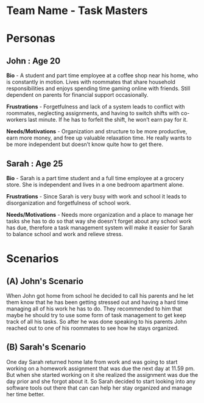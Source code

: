 # Team Name - Task Masters

# Personas

## John : Age 20

**Bio** - A student and part time employee at a coffee shop near his home, who is constantly in motion. Lives with roommates that share household responsibilities and enjoys spending time gaming online with friends. Still dependent on parents for financial support occasionally.

**Frustrations** - Forgetfulness and lack of a system leads to conflict with roommates, neglecting assignments, and having to switch shifts with co-workers last minute. If he has to forfeit the shift, he won’t earn pay for it.

**Needs/Motivations** - Organization and structure to be more productive, earn more money, and free up valuable relaxation time. He really wants to be more independent but doesn’t know quite how to get there.

## Sarah : Age 25

**Bio** - Sarah is a part time student and a full time employee at a grocery store. She is independent and lives in a one bedroom apartment alone.

**Frustrations** - Since Sarah is very busy with work and school it leads to disorganization and forgetfulness of school work.

**Needs/Motivations** - Needs more organization and a place to manage her tasks she has to do so that way she doesn't forget about any school work has due, therefore a task management system will make it easier for Sarah to balance school and work and relieve stress.

# Scenarios

## (A) John's Scenario

When John got home from school he decided to call his parents and he let them know that he has been getting stressed out and having a hard time managing all of his work he has to do. They recommended to him that maybe he should try to use some form of task management to get keep track of all his tasks. So after he was done speaking to his parents John reached out to one of his roommates to see how he stays organized.

## (B) Sarah's Scenario

One day Sarah returned home late from work and was going to start working on a homework assignment that was due the next day at 11.59 pm. But when she started working on it she realized the assignment was due the day prior and she forgot about it. So Sarah decided to start looking into any software tools out there that can can help her stay organized and manage her time better.
